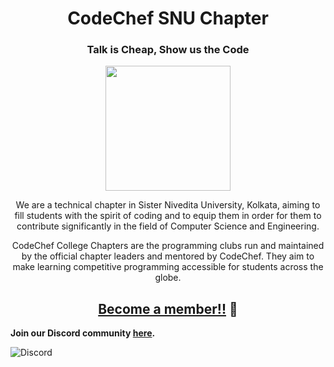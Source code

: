 <h1 align="center">CodeChef SNU Chapter</h1>

<h3 align="center">Talk is Cheap, Show us the Code</h3>

<div align=center>
    <img src="https://raw.githubusercontent.com/ccsnu/ccsnu.github.io/main/CCSNU%20Logo.png" height="200" />
</div>

<div align=center>

<p> We are a technical chapter in Sister Nivedita University, Kolkata, aiming to fill students with the spirit of coding and to equip them in order for them to contribute significantly in the field of Computer Science and Engineering. </p>

<p> CodeChef College Chapters are the programming clubs run and maintained by the official chapter leaders and mentored by CodeChef. They aim to make learning competitive programming accessible for students across the globe. </p>

## [Become a member!!](https://www.codechef.com/college-chapter/member) 🎉
</div>


**Join our Discord community [here](https://discord.gg/dSXJ5bpVCx).**

<img alt="Discord" src="https://img.shields.io/discord/777126470946390017?color=violet&label=Discord&style=plastic">   
